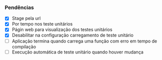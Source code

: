 ### Pendências

- [x] Stage pela url
- [x] Por tempo nos teste unitários
- [x] Págin web para visualização dos testes unitários
- [x] Desabilitar na configuração carregamento de teste unitário
- [ ] Aplicação termina quando carrega uma função com erro em tempo de compilação
- [ ] Execução automática de teste unitário quando houver mudança